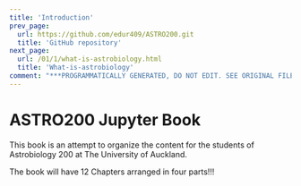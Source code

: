 ```yaml
---
title: 'Introduction'
prev_page:
  url: https://github.com/edur409/ASTRO200.git
  title: 'GitHub repository'
next_page:
  url: /01/1/what-is-astrobiology.html
  title: 'What-is-astrobiology'
comment: "***PROGRAMMATICALLY GENERATED, DO NOT EDIT. SEE ORIGINAL FILES IN /content***"
---
```

# ASTRO200 Jupyter Book

This book is an attempt to organize the content for the students of Astrobiology 200 at The University of Auckland.

The book will have 12 Chapters arranged in four parts!!!


